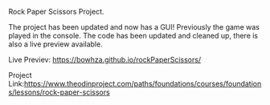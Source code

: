 Rock Paper Scissors Project.

The project has been updated and now has a GUI! Previously the game was played in the console.
The code has been updated and cleaned up, there is also a live preview available.

Live Previev: https://bowhza.github.io/rockPaperScissors/

Project Link:https://www.theodinproject.com/paths/foundations/courses/foundations/lessons/rock-paper-scissors
